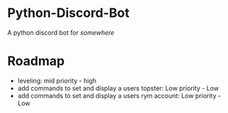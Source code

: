 # Python-Discord-Bot
A python discord bot for *somewhere*
# Roadmap
- leveling: mid priority - high
- add commands to set and display a users topster: Low priority - Low
- add commands to set and display a users rym account: Low priority - Low
